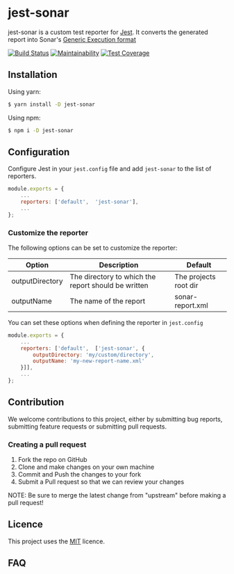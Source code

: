 # jest-sonar

jest-sonar is a custom test reporter for [Jest](https://jestjs.io/).
It converts the generated report into Sonar's [Generic Execution format](https://docs.sonarqube.org/latest/analysis/generic-test/#header-2) 

[![Build Status](https://travis-ci.org/sh33dafi/jest-sonar.svg?branch=master)](https://travis-ci.org/sh33dafi/jest-sonar)
[![Maintainability](https://api.codeclimate.com/v1/badges/5d705f505c5aeca0a732/maintainability)](https://codeclimate.com/github/sh33dafi/jest-sonar/maintainability)
[![Test Coverage](https://api.codeclimate.com/v1/badges/5d705f505c5aeca0a732/test_coverage)](https://codeclimate.com/github/sh33dafi/jest-sonar/test_coverage)

## Installation

Using yarn:
```bash
$ yarn install -D jest-sonar
```

Using npm:
```bash
$ npm i -D jest-sonar
```

## Configuration

Configure Jest in your `jest.config` file and add `jest-sonar` to the list of reporters.
```javascript
module.exports = {
    ...
    reporters: ['default',  'jest-sonar'],
    ...
};

```

### Customize the reporter

The following options can be set to customize the reporter:

 | Option          | Description                                         | Default               |
 |-----------------|-----------------------------------------------------|-----------------------|
 | outputDirectory | The directory to which the report should be written | The projects root dir |
 | outputName      | The name of the report                              | sonar-report.xml      |
 
 You can set these options when defining the reporter in `jest.config`
 
 ```javascript
 module.exports = {
     ...
     reporters: ['default',  ['jest-sonar', {
         outputDirectory: 'my/custom/directory',
         outputName: 'my-new-report-name.xml'
     }]],
     ...
 };

 ```

## Contribution
We welcome contributions to this project, either by submitting bug reports, submitting feature requests or submitting pull requests.

### Creating a pull request 
1. Fork the repo on GitHub
2. Clone and make changes on your own machine
3. Commit and Push the changes to your fork
4. Submit a Pull request so that we can review your changes

NOTE: Be sure to merge the latest change from "upstream" before making a pull request!

## Licence

This project uses the [MIT](LICENSE) licence.

## FAQ
